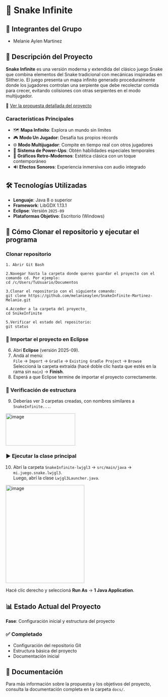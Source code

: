 # 🐍 Snake Infinite

## 👥 Integrantes del Grupo
- Melanie Aylen Martinez

## 📝 Descripción del Proyecto

**Snake Infinite** es una versión moderna y extendida del clásico juego Snake que combina elementos del Snake tradicional con mecánicas inspiradas en Slither.io. El juego presenta un mapa infinito generado proceduralmente donde los jugadores controlan una serpiente que debe recolectar comida para crecer, evitando colisiones con otras serpientes en el modo multijugador.

📄 [Ver la propuesta detallada del proyecto](https://github.com/melanieaylen/SnakeInfinite-Martinez-Melanie/wiki)


### Características Principales
- 🗺️ **Mapa Infinito**: Explora un mundo sin límites
- 🎮 **Modo Un Jugador**: Desafía tus propios récords
- 🌐 **Modo Multijugador**: Compite en tiempo real con otros jugadores
- 🍎 **Sistema de Power-Ups**: Obtén habilidades especiales temporales
- 🎨 **Gráficos Retro-Modernos**: Estética clásica con un toque contemporáneo
- 🔊 **Efectos Sonoros**: Experiencia inmersiva con audio integrado

## 🛠️ Tecnologías Utilizadas

- **Lenguaje**: Java 8 o superior
- **Framework**: LibGDX 1.13.1
- **Eclipse**: Versión `2025-09`
- **Plataformas Objetivo**: Escritorio (Windows)

## 🚀 Cómo Clonar el repositorio y ejecutar el programa

### Clonar repositorio
```
1. Abrir Git Bash

2.Navegar hasta la carpeta donde queres guardar el proyecto con el comando cd. Por ejemplo:
cd /c/Users/TuUsuario/Documentos

3.Clonar el repositorio con el siguiente comando: 
git clone https://github.com/melanieaylen/SnakeInfinite-Martinez-Melanie.git

4.Acceder a la carpeta del proyecto_
cd SnikeInfinite

5.Verificar el estado del repositorio:
git status
```

### 🧰 Importar el proyecto en Eclipse

6. Abrí **Eclipse** (versión 2025-09).
7. Andá al menú:  
   `File` → `Import` → `Gradle` → `Existing Gradle Project` → `Browse`  
   Seleccioná la carpeta extraída (hacé doble clic hasta que estés en la rama sin `main`) → **Finish**.
8. Esperá a que Eclipse termine de importar el proyecto correctamente.

### 📂 Verificación de estructura

9. Deberías ver 3 carpetas creadas, con nombres similares a `SnakeInfinite...`.
<img width="220" height="102" alt="image" src="https://github.com/user-attachments/assets/cb439fa5-7154-4c2a-b457-bb847e456ec1" />

### ▶️ Ejecutar la clase principal

10. Abrí la carpeta `SnakeInfinite-lwjgl3` → `src/main/java` → `mi.juego.snake.lwjgl3`.  
   Luego, abrí la clase `Lwjgl3Launcher.java`.
<img width="249" height="311" alt="image" src="https://github.com/user-attachments/assets/fd2b373e-5d09-4ee6-9b08-a0f213e327ba" />

Hacé clic derecho y seleccioná **Run As** → **1 Java Application**.


## 📊 Estado Actual del Proyecto

**Fase**: Configuración inicial y estructura del proyecto

### ✅ Completado
- Configuración del repositorio Git
- Estructura básica del proyecto
- Documentación inicial

## 📖 Documentación

Para más información sobre la propuesta y los objetivos del proyecto, consulta la documentación completa en la carpeta `docs/`.
